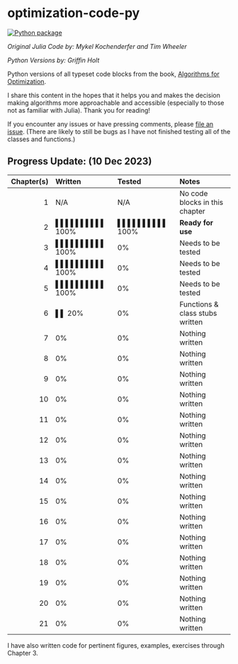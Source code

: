 # optimization-code-py

[![Python package](https://github.com/griffinbholt/optimization-code-py/actions/workflows/python-package.yml/badge.svg)](https://github.com/griffinbholt/optimization-code-py/actions/workflows/python-package.yml)

*Original Julia Code by: Mykel Kochenderfer and Tim Wheeler*

*Python Versions by: Griffin Holt*

Python versions of all typeset code blocks from the book, [Algorithms for Optimization](https://algorithmsbook.com/optimization/).

I share this content in the hopes that it helps you and makes the decision making algorithms more approachable and accessible (especially to those not as familiar with Julia). Thank you for reading!

If you encounter any issues or have pressing comments, please [file an issue](https://github.com/griffinbholt/optimization-code-py/issues/new/choose). (There are likely to still be bugs as I have not finished testing all of the classes and functions.)

## Progress Update: (10 Dec 2023)

| Chapter(s) | Written | Tested | Notes |
|--:|:--|:--|:--|
|  1 | N/A | N/A | No code blocks in this chapter |
|  2 | ▌▌▌▌▌▌▌▌▌▌ 100% | ▌▌▌▌▌▌▌▌▌▌ 100% | **Ready for use** |
|  3 | ▌▌▌▌▌▌▌▌▌▌ 100% | 0% | Needs to be tested |
|  4 | ▌▌▌▌▌▌▌▌▌▌ 100% | 0% | Needs to be tested |
|  5 | ▌▌▌▌▌▌▌▌▌▌ 100% | 0% | Needs to be tested |
|  6 | ▌▌ 20% | 0% | Functions & class stubs written |
|  7 | 0% | 0% | Nothing written |
|  8 | 0% | 0% | Nothing written |
|  9 | 0% | 0% | Nothing written |
| 10 | 0% | 0% | Nothing written |
| 11 | 0% | 0% | Nothing written |
| 12 | 0% | 0% | Nothing written |
| 13 | 0% | 0% | Nothing written |
| 14 | 0% | 0% | Nothing written |
| 15 | 0% | 0% | Nothing written |
| 16 | 0% | 0% | Nothing written |
| 17 | 0% | 0% | Nothing written |
| 18 | 0% | 0% | Nothing written |
| 19 | 0% | 0% | Nothing written |
| 20 | 0% | 0% | Nothing written |
| 21 | 0% | 0% | Nothing written |

I have also written code for pertinent figures, examples, exercises through Chapter 3.

<!-- TODO - I need to go through and check that all functions have proper parameter
and return signatures. -->

<!-- TODO - I need to go through all of the def(...)... one line functions and make sure that parameters are passed through so they persist. -->

<!-- TODO - Suppress the Deprecated Warnings in pytest: https://docs.pytest.org/en/stable/how-to/capture-warnings.html -->